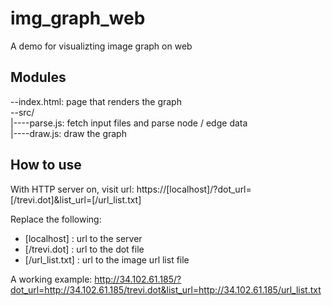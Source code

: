 # img_graph_web
A demo for visualizting image graph on web

## Modules
--index.html: page that renders the graph  
--src/    
  |----parse.js: fetch input files and parse node / edge data  
	|----draw.js: draw the graph  
  
## How to use
With HTTP server on, visit url:
https://[localhost]/?dot_url=[/trevi.dot]&list_url=[/url_list.txt]

Replace the following:
* [localhost] : url to the server
* [/trevi.dot] : url to the dot file 
* [/url_list.txt] : url to the image url list file

A working example: 
http://34.102.61.185/?dot_url=http://34.102.61.185/trevi.dot&list_url=http://34.102.61.185/url_list.txt


